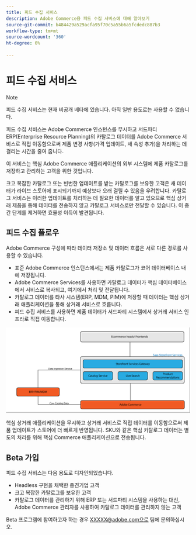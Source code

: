 ```yaml
---
title: 피드 수집 서비스
description: Adobe Commerce용 피드 수집 서비스에 대해 알아보기
source-git-commit: b484429a529acfa95f70c5a55b6a5fcdedc887b3
workflow-type: tm+mt
source-wordcount: '360'
ht-degree: 0%

---
```



# 피드 수집 서비스

>[!NOTE]
>
>피드 수집 서비스는 현재 비공개 베타에 있습니다. 아직 일반 용도로는 사용할 수 없습니다.

피드 수집 서비스는 Adobe Commerce 인스턴스를 무시하고 서드파티 ERP(Enterprise Resource Planning)의 카탈로그 데이터를 Adobe Commerce 서비스로 직접 이동함으로써 제품 변경 사항(가격 업데이트, 새 속성 추가)을 처리하는 데 걸리는 시간을 줄여 줍니다.

이 서비스는 핵심 Adobe Commerce 애플리케이션의 외부 시스템에 제품 카탈로그를 저장하고 관리하는 고객을 위한 것입니다.

크고 복잡한 카탈로그 또는 빈번한 업데이트를 받는 카탈로그를 보유한 고객은 새 데이터가 라이브 스토어에 표시되기까지 예상보다 오래 걸릴 수 있음을 우려합니다. 카탈로그 서비스는 이러한 업데이트를 처리하는 데 필요한 데이터를 알고 있으므로 핵심 상거래 제품을 통해 데이터를 전송하지 않고 카탈로그 서비스로만 전달할 수 있습니다. 이 중간 단계를 제거하면 효율성 이득이 발견됩니다.

## 피드 수집 플로우

Adobe Commerce 구성에 따라 데이터 저장소 및 데이터 흐름은 서로 다른 경로를 사용할 수 있습니다.

* 표준 Adobe Commerce 인스턴스에서는 제품 카탈로그가 코어 데이터베이스 내에 저장됩니다.
* Adobe Commerce Services를 사용하면 카탈로그 데이터가 핵심 데이터베이스에서 서비스로 복사되고, 여기에서 처리 및 전달됩니다.
* 카탈로그 데이터를 타사 시스템(ERP, MDM, PIM)에 저장할 때 데이터는 핵심 상거래 애플리케이션을 통해 상거래 서비스로 흐릅니다.
* 피드 수집 서비스를 사용하면 제품 데이터가 서드파티 시스템에서 상거래 서비스 인프라로 직접 이동합니다.

![피드 수집 서비스](assets/feed-ingestion.png)

핵심 상거래 애플리케이션을 무시하고 상거래 서비스로 직접 데이터를 이동함으로써 제품 업데이트가 스토어에 더 빠르게 반영됩니다. SKU와 같은 핵심 카탈로그 데이터는 별도의 처리를 위해 핵심 Commerce 애플리케이션으로 전송됩니다.

## Beta 가입

피드 수집 서비스는 다음 용도로 디자인되었습니다.

* Headless 구현을 채택한 중견기업 고객
* 크고 복잡한 카탈로그를 보유한 고객
* 카탈로그 데이터를 관리하기 위해 ERP 또는 서드파티 시스템을 사용하는 대신, Adobe Commerce 관리자를 사용하여 카탈로그 데이터를 관리하지 않는 고객

Beta 프로그램에 참여하고자 하는 경우 XXXXX@adobe.com으로 팀에 문의하십시오.
